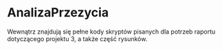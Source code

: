 # AnalizaPrzezycia

Wewnątrz znajdują się pełne kody skryptów pisanych dla potrzeb raportu dotyczącego projektu 3, a także część rysunków. 
